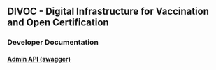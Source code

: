 ## DIVOC - Digital Infrastructure for Vaccination and Open Certification


### Developer Documentation

#### [Admin API (swagger)](https://bharat-dpi.github.io/DIVOC/developer-docs/api/admin-api.html)
